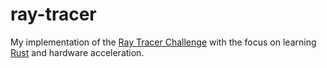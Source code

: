 
ray-tracer
==========

My implementation of the [Ray Tracer Challenge][rtc] with the focus on learning
[Rust][rust] and hardware acceleration.

[rtc]: http://raytracerchallenge.com/
[rust]: https://www.rust-lang.org/

